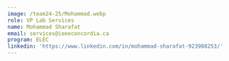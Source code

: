 ```yaml
---
image: /team24-25/Mohammad.webp
role: VP Lab Services
name: Mohammad Sharafat
email: services@ieeeconcordia.ca
program: ELEC
linkedin: 'https://www.linkedin.com/in/mohammad-sharafat-923988253/'
---
```


